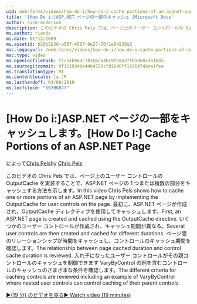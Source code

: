 ```yaml
---
uid: web-forms/videos/how-do-i/how-do-i-cache-portions-of-an-aspnet-page
title: '[How Do i:]ASP.NET ページの一部のキャッシュ |Microsoft Docs'
author: rick-anderson
description: このビデオの Chris Pels では、ページ上のユーザー コントロールの OutputCache を実装することで、ASP.NET ページの 1 つまたは複数の部分をキャッシュする方法を示します。 最初をしています.
ms.author: riande
ms.date: 02/12/2009
ms.assetid: b20b2b30-a557-4567-8e27-56f1e04235e2
msc.legacyurl: /web-forms/videos/how-do-i/how-do-i-cache-portions-of-an-aspnet-page
msc.type: video
ms.openlocfilehash: f7ca1b9adc781bbca4bc9fb9637f61660cdbf0a5
ms.sourcegitcommit: 0f1119340e4464720cfd16d0ff15764746ea1fea
ms.translationtype: MT
ms.contentlocale: ja-JP
ms.lasthandoff: 04/09/2019
ms.locfileid: "59396877"
---
```

# <a name="how-do-i-cache-portions-of-an-aspnet-page"></a><span data-ttu-id="2eef3-104">[How Do i:]ASP.NET ページの一部をキャッシュします。</span><span class="sxs-lookup"><span data-stu-id="2eef3-104">[How Do I:] Cache Portions of an ASP.NET Page</span></span>

<span data-ttu-id="2eef3-105">によって[Chris Pels](https://twitter.com/chrispels)</span><span class="sxs-lookup"><span data-stu-id="2eef3-105">by [Chris Pels](https://twitter.com/chrispels)</span></span>

<span data-ttu-id="2eef3-106">このビデオの Chris Pels では、ページ上のユーザー コントロールの OutputCache を実装することで、ASP.NET ページの 1 つまたは複数の部分をキャッシュする方法を示します。</span><span class="sxs-lookup"><span data-stu-id="2eef3-106">In this video Chris Pels shows how to cache one or more portions of an ASP.NET page by implementing the OutputCache for user controls on the page.</span></span> <span data-ttu-id="2eef3-107">最初に、ASP.NET ページが作成され、OutputCache ディレクティブを使用してキャッシュします。</span><span class="sxs-lookup"><span data-stu-id="2eef3-107">First, an ASP.NET page is created and cached using the OutputCache directive.</span></span> <span data-ttu-id="2eef3-108">いくつかのユーザー コントロールが作成され、キャッシュ期間が異なる。</span><span class="sxs-lookup"><span data-stu-id="2eef3-108">Several user controls are then created and cached for different durations.</span></span> <span data-ttu-id="2eef3-109">ページ間のリレーションシップが時間をキャッシュし、コントロールのキャッシュ期間を確認します。</span><span class="sxs-lookup"><span data-stu-id="2eef3-109">The relationship between page cached duration and control cache duration is reviewed.</span></span> <span data-ttu-id="2eef3-110">入れ子になったユーザー コントロールがその親コントロールのキャッシュを制御できます VaryByControl の例を含むコントロールのキャッシュのさまざまな条件を確認します。</span><span class="sxs-lookup"><span data-stu-id="2eef3-110">The different criteria for caching controls are reviewed including an example of VaryByControl where nested user controls can control caching of their parent controls.</span></span>

[<span data-ttu-id="2eef3-111">&#9654;(19 分) のビデオを見る</span><span class="sxs-lookup"><span data-stu-id="2eef3-111">&#9654; Watch video (19 minutes)</span></span>](https://channel9.msdn.com/Blogs/ASP-NET-Site-Videos/how-do-i-cache-portions-of-an-aspnet-page)

